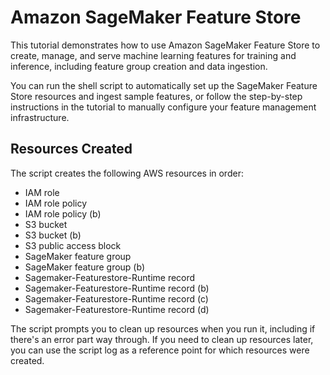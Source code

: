 # Amazon SageMaker Feature Store

This tutorial demonstrates how to use Amazon SageMaker Feature Store to create, manage, and serve machine learning features for training and inference, including feature group creation and data ingestion.

You can run the shell script to automatically set up the SageMaker Feature Store resources and ingest sample features, or follow the step-by-step instructions in the tutorial to manually configure your feature management infrastructure.

## Resources Created

The script creates the following AWS resources in order:

- IAM role
- IAM role policy
- IAM role policy (b)
- S3 bucket
- S3 bucket (b)
- S3 public access block
- SageMaker feature group
- SageMaker feature group (b)
- Sagemaker-Featurestore-Runtime record
- Sagemaker-Featurestore-Runtime record (b)
- Sagemaker-Featurestore-Runtime record (c)
- Sagemaker-Featurestore-Runtime record (d)

The script prompts you to clean up resources when you run it, including if there's an error part way through. If you need to clean up resources later, you can use the script log as a reference point for which resources were created.
